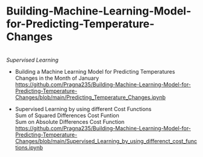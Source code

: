 # Building-Machine-Learning-Model-for-Predicting-Temperature-Changes
<br> _Supervised Learning_

* Building a Machine Learning Model for Predicting Temperatures Changes in the Month of January
<br> https://github.com/Pragna235/Building-Machine-Learning-Model-for-Predicting-Temperature-Changes/blob/main/Predicting_Temperature_Changes.ipynb

* Supervised Learning by using different Cost Functions
<br> Sum of Squared Differences Cost Funtion
<br> Sum on Absolute Differences Cost Function
<br> https://github.com/Pragna235/Building-Machine-Learning-Model-for-Predicting-Temperature-Changes/blob/main/Supervised_Learning_by_using_differenct_cost_functions.ipynb
